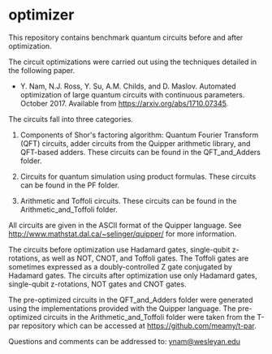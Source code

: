 # optimizer

This repository contains benchmark quantum circuits before and after
optimization.

The circuit optimizations were carried out using the techniques
detailed in the following paper.

* Y. Nam, N.J. Ross, Y. Su, A.M. Childs, and D. Maslov. Automated
  optimization of large quantum circuits with continuous
  parameters. October 2017. Available from
  https://arxiv.org/abs/1710.07345.

The circuits fall into three categories.

1. Components of Shor's factoring algorithm: Quantum Fourier Transform
(QFT) circuits, adder circuits from the Quipper arithmetic library,
and QFT-based adders. These circuits can be found in the
QFT_and_Adders folder.

2. Circuits for quantum simulation using product formulas. These
circuits can be found in the PF folder.

3. Arithmetic and Toffoli circuits. These circuits can be found in the
Arithmetic_and_Toffoli folder.

All circuits are given in the ASCII format of the Quipper
language. See http://www.mathstat.dal.ca/~selinger/quipper/ for more
information.

The circuits before optimization use Hadamard gates, single-qubit
z-rotations, as well as NOT, CNOT, and Toffoli gates. The Toffoli
gates are sometimes expressed as a doubly-controlled Z gate conjugated
by Hadamard gates. The circuits after optimization use only Hadamard
gates, single-qubit z-rotations, NOT gates and CNOT gates.

The pre-optimized circuits in the QFT_and_Adders folder were generated
using the implementations provided with the Quipper language. The
pre-optimized circuits in the Arithmetic_and_Toffoli folder were taken
from the T-par repository which can be accessed at
https://github.com/meamy/t-par.

Questions and comments can be addressed to: ynam@wesleyan.edu
